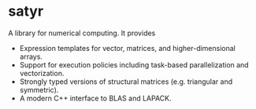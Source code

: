# satyr
A library for numerical computing. It provides
* Expression templates for vector, matrices, and higher-dimensional arrays.
* Support for execution policies including task-based parallelization and
vectorization.
* Strongly typed versions of structural matrices (e.g. triangular and symmetric).
* A modern C++ interface to BLAS and LAPACK.
